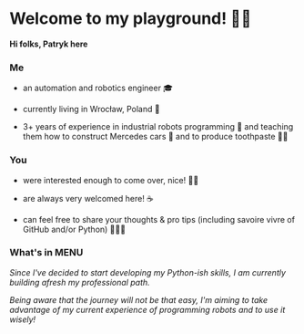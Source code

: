 # Welcome to my playground! 👋🏻  

__Hi folks, Patryk here__

### Me

- an automation and robotics engineer 🎓

- currently living in Wrocław, Poland 🏡

- 3+ years of experience in industrial robots programming 🦾 and teaching them how to construct Mercedes cars 🚗 and to produce toothpaste 🦷😁


### You
- were interested enough to come over, nice! ✋🏽

- are always very welcomed here! ☕

- can feel free to share your thoughts & pro tips (including savoire vivre of GitHub and/or Python) 👨🏼‍🏫


### What's in MENU
*Since I've decided to start developing my Python-ish skills, I am currently building afresh my professional path.*

*Being aware that the journey will not be that easy, I'm aiming to take advantage of my current experience of programming robots and to use it wisely!*



<!---
pt-whtz/pt-whtz is a ✨ special ✨ repository because its `README.md` (this file) appears on your GitHub profile.
You can click the Preview link to take a look at your changes.
--->

